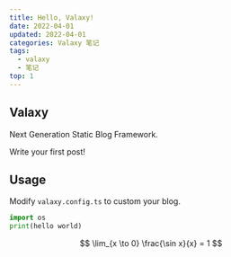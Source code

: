 ```yaml
---
title: Hello, Valaxy!
date: 2022-04-01
updated: 2022-04-01
categories: Valaxy 笔记
tags:
  - valaxy
  - 笔记
top: 1
---
```


## Valaxy

Next Generation Static Blog Framework.

Write your first post!

## Usage

Modify `valaxy.config.ts` to custom your blog.





```python
import os
print(hello world)
```


$$
\lim_{x \to 0} \frac{\sin x}{x} = 1
$$
